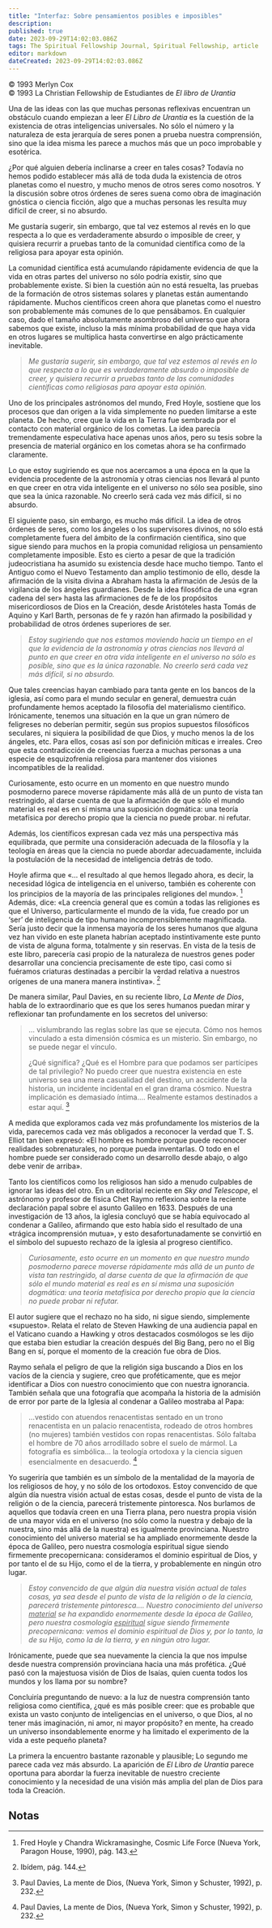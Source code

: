 ```yaml
---
title: "Interfaz: Sobre pensamientos posibles e imposibles"
description: 
published: true
date: 2023-09-29T14:02:03.086Z
tags: The Spiritual Fellowship Journal, Spiritual Fellowship, article
editor: markdown
dateCreated: 2023-09-29T14:02:03.086Z
---
```


<p class="v-card v-sheet theme--light grey lighten-3 px-2">© 1993 Merlyn Cox<br>© 1993 La Christian Fellowship de Estudiantes de <i>El libro de Urantia</i></p>


Una de las ideas con las que muchas personas reflexivas encuentran un obstáculo cuando empiezan a leer _El Libro de Urantia_ es la cuestión de la existencia de otras inteligencias universales. No sólo el número y la naturaleza de esta jerarquía de seres ponen a prueba nuestra comprensión, sino que la idea misma les parece a muchos más que un poco improbable y esotérica.

¿Por qué alguien debería inclinarse a creer en tales cosas? Todavía no hemos podido establecer más allá de toda duda la existencia de otros planetas como el nuestro, y mucho menos de otros seres como nosotros. Y la discusión sobre otros órdenes de seres suena como obra de imaginación gnóstica o ciencia ficción, algo que a muchas personas les resulta muy difícil de creer, si no absurdo.

Me gustaría sugerir, sin embargo, que tal vez estemos al revés en lo que respecta a lo que es verdaderamente absurdo o imposible de creer, y quisiera recurrir a pruebas tanto de la comunidad científica como de la religiosa para apoyar esta opinión.

La comunidad científica está acumulando rápidamente evidencia de que la vida en otras partes del universo no sólo podría existir, sino que probablemente existe. Si bien la cuestión aún no está resuelta, las pruebas de la formación de otros sistemas solares y planetas están aumentando rápidamente. Muchos científicos creen ahora que planetas como el nuestro son probablemente más comunes de lo que pensábamos. En cualquier caso, dado el tamaño absolutamente asombroso del universo que ahora sabemos que existe, incluso la más mínima probabilidad de que haya vida en otros lugares se multiplica hasta convertirse en algo prácticamente inevitable.

> _Me gustaría sugerir, sin embargo, que tal vez estemos al revés en lo que respecta a lo que es verdaderamente absurdo o imposible de creer, y quisiera recurrir a pruebas tanto de las comunidades científicas como religiosas para apoyar esta opinión._

Uno de los principales astrónomos del mundo, Fred Hoyle, sostiene que los procesos que dan origen a la vida simplemente no pueden limitarse a este planeta. De hecho, cree que la vida en la Tierra fue sembrada por el contacto con material orgánico de los cometas. La idea parecía tremendamente especulativa hace apenas unos años, pero su tesis sobre la presencia de material orgánico en los cometas ahora se ha confirmado claramente.

Lo que estoy sugiriendo es que nos acercamos a una época en la que la evidencia procedente de la astronomía y otras ciencias nos llevará al punto en que creer en otra vida inteligente en el universo no sólo sea posible, sino que sea la única razonable. No creerlo será cada vez más difícil, si no absurdo.

El siguiente paso, sin embargo, es mucho más difícil. La idea de otros órdenes de seres, como los ángeles o los supervisores divinos, no sólo está completamente fuera del ámbito de la confirmación científica, sino que sigue siendo para muchos en la propia comunidad religiosa un pensamiento completamente imposible. Esto es cierto a pesar de que la tradición judeocristiana ha asumido su existencia desde hace mucho tiempo. Tanto el Antiguo como el Nuevo Testamento dan amplio testimonio de ello, desde la afirmación de la visita divina a Abraham hasta la afirmación de Jesús de la vigilancia de los ángeles guardianes. Desde la idea filosófica de una «gran cadena del ser» hasta las afirmaciones de fe de los propósitos misericordiosos de Dios en la Creación, desde Aristóteles hasta Tomás de Aquino y Karl Barth, personas de fe y razón han afirmado la posibilidad y probabilidad de otros órdenes superiores de ser.

> _Estoy sugiriendo que nos estamos moviendo hacia un tiempo en el que la evidencia de la astronomía y otras ciencias nos llevará al punto en que creer en otra vida inteligente en el universo no sólo es posible, sino que es la única razonable. No creerlo será cada vez más difícil, si no absurdo._

Que tales creencias hayan cambiado para tanta gente en los bancos de la iglesia, así como para el mundo secular en general, demuestra cuán profundamente hemos aceptado la filosofía del materialismo científico. Irónicamente, tenemos una situación en la que un gran número de feligreses no deberían permitir, según sus propios supuestos filosóficos seculares, ni siquiera la posibilidad de que Dios, y mucho menos la de los ángeles, etc. Para ellos, cosas así son por definición míticas e irreales. Creo que esta contradicción de creencias fuerza a muchas personas a una especie de esquizofrenia religiosa para mantener dos visiones incompatibles de la realidad.

Curiosamente, esto ocurre en un momento en que nuestro mundo posmoderno parece moverse rápidamente más allá de un punto de vista tan restringido, al darse cuenta de que la afirmación de que sólo el mundo material es real es en sí misma una suposición dogmática: una teoría metafísica por derecho propio que la ciencia no puede probar. ni refutar.

Además, los científicos expresan cada vez más una perspectiva más equilibrada, que permite una consideración adecuada de la filosofía y la teología en áreas que la ciencia no puede abordar adecuadamente, incluida la postulación de la necesidad de inteligencia detrás de todo.

Hoyle afirma que «... el resultado al que hemos llegado ahora, es decir, la necesidad lógica de inteligencia en el universo, también es coherente con los principios de la mayoría de las principales religiones del mundo». [^1] Además, dice: «La creencia general que es común a todas las religiones es que el Universo, particularmente el mundo de la vida, fue creado por un ‘ser’ de inteligencia de tipo humano incomprensiblemente magnificada. Sería justo decir que la inmensa mayoría de los seres humanos que alguna vez han vivido en este planeta habrían aceptado instintivamente este punto de vista de alguna forma, totalmente y sin reservas. En vista de la tesis de este libro, parecería casi propio de la naturaleza de nuestros genes poder desarrollar una conciencia precisamente de este tipo, casi como si fuéramos criaturas destinadas a percibir la verdad relativa a nuestros orígenes de una manera manera instintiva». [^2]

De manera similar, Paul Davies, en su reciente libro, _La Mente de Dios_, habla de lo extraordinario que es que los seres humanos puedan mirar y reflexionar tan profundamente en los secretos del universo:

> ... vislumbrando las reglas sobre las que se ejecuta. Cómo nos hemos vinculado a esta dimensión cósmica es un misterio. Sin embargo, no se puede negar el vínculo.
> 
> ¿Qué significa? ¿Qué es el Hombre para que podamos ser partícipes de tal privilegio? No puedo creer que nuestra existencia en este universo sea una mera casualidad del destino, un accidente de la historia, un incidente incidental en el gran drama cósmico. Nuestra implicación es demasiado íntima.... Realmente estamos destinados a estar aquí. [^3]

A medida que exploramos cada vez más profundamente los misterios de la vida, parecemos cada vez más obligados a reconocer la verdad que T. S. Elliot tan bien expresó: «El hombre es hombre porque puede reconocer realidades sobrenaturales, no porque pueda inventarlas. O todo en el hombre puede ser considerado como un desarrollo desde abajo, o algo debe venir de arriba».

Tanto los científicos como los religiosos han sido a menudo culpables de ignorar las ideas del otro. En un editorial reciente en _Sky and Telescope_, el astrónomo y profesor de física Chet Raymo reflexiona sobre la reciente declaración papal sobre el asunto Galileo en 1633. Después de una investigación de 13 años, la iglesia concluyó que se había equivocado al condenar a Galileo, afirmando que esto había sido el resultado de una «trágica incomprensión mutua», y esto desafortunadamente se convirtió en el símbolo del supuesto rechazo de la iglesia al progreso científico.

> _Curiosamente, esto ocurre en un momento en que nuestro mundo posmoderno parece moverse rápidamente más allá de un punto de vista tan restringido, al darse cuenta de que la afirmación de que sólo el mundo material es real es en sí misma una suposición dogmática: una teoría metafísica por derecho propio que la ciencia no puede probar ni refutar._

El autor sugiere que el rechazo no ha sido, ni sigue siendo, simplemente «supuesto». Relata el relato de Steven Hawking de una audiencia papal en el Vaticano cuando a Hawking y otros destacados cosmólogos se les dijo que estaba bien estudiar la creación después del Big Bang, pero no el Big Bang en sí, porque el momento de la creación fue obra de Dios.

Raymo señala el peligro de que la religión siga buscando a Dios en los vacíos de la ciencia y sugiere, creo que proféticamente, que es mejor identificar a Dios con nuestro conocimiento que con nuestra ignorancia. También señala que una fotografía que acompaña la historia de la admisión de error por parte de la Iglesia al condenar a Galileo mostraba al Papa:

> ...vestido con atuendos renacentistas sentado en un trono renacentista en un palacio renacentista, rodeado de otros hombres (no mujeres) también vestidos con ropas renacentistas. Sólo faltaba el hombre de 70 años arrodillado sobre el suelo de mármol. La fotografía es simbólica... la teología ortodoxa y la ciencia siguen esencialmente en desacuerdo. [^3]

Yo sugeriría que también es un símbolo de la mentalidad de la mayoría de los religiosos de hoy, y no sólo de los ortodoxos. Estoy convencido de que algún día nuestra visión actual de estas cosas, desde el punto de vista de la religión o de la ciencia, parecerá tristemente pintoresca. Nos burlamos de aquellos que todavía creen en una Tierra plana, pero nuestra propia visión de una mayor vida en el universo (no sólo como la nuestra y debajo de la nuestra, sino más allá de la nuestra) es igualmente provinciana. Nuestro conocimiento del universo material se ha ampliado enormemente desde la época de Galileo, pero nuestra cosmología espiritual sigue siendo firmemente precopernicana: consideramos el dominio espiritual de Dios, y por tanto el de su Hijo, como el de la tierra, y probablemente en ningún otro lugar.

> _Estoy convencido de que algún día nuestra visión actual de tales cosas, ya sea desde el punto de vista de la religión o de la ciencia, parecerá tristemente pintoresca.... Nuestro conocimiento del universo <ins>material</ins> se ha expandido enormemente desde la época de Galileo, pero nuestra cosmología <ins>espiritual</ins> sigue siendo firmemente precopernicana: vemos el dominio espiritual de Dios y, por lo tanto, la de su Hijo, como la de la tierra, y en ningún otro lugar._

Irónicamente, puede que sea nuevamente la ciencia la que nos impulse desde nuestra comprensión provinciana hacia una más profética. ¿Qué pasó con la majestuosa visión de Dios de Isaías, quien cuenta todos los mundos y los llama por su nombre?

Concluiría preguntando de nuevo: a la luz de nuestra comprensión tanto religiosa como científica, ¿qué es más posible creer: que es probable que exista un vasto conjunto de inteligencias en el universo, o que Dios, al no tener más imaginación, ni amor, ni mayor propósito? en mente, ha creado un universo insondablemente enorme y ha limitado el experimento de la vida a este pequeño planeta?

La primera la encuentro bastante razonable y plausible; Lo segundo me parece cada vez más absurdo. La aparición de _El Libro de Urantia_ parece oportuna para abordar la fuerza inevitable de nuestro creciente conocimiento y la necesidad de una visión más amplia del plan de Dios para toda la Creación.



## Notas

[^1]: Fred Hoyle y Chandra Wickramasinghe, Cosmic Life Force (Nueva York, Paragon House, 1990), pág. 143.

[^2]: Ibídem, pág. 144.

[^3]: Paul Davies, La mente de Dios, (Nueva York, Simon y Schuster, 1992), p. 232.

[^4]: Chet Raymo, Righting Galileo's «Wrong», en Sky and Telescope, marzo de 1993, p. 5.

